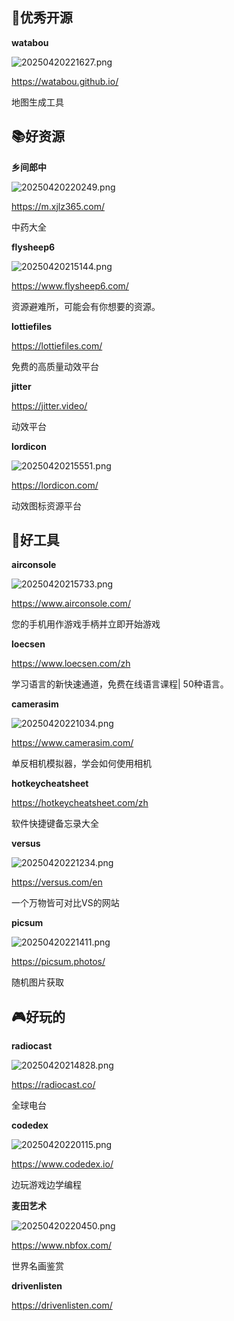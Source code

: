 
## 🎈优秀开源

**watabou**

![20250420221627.png](imgs/20250420221627.png)

https://watabou.github.io/


地图生成工具


## 📚好资源


**乡间郎中**

![20250420220249.png](imgs/20250420220249.png)

https://m.xjlz365.com/

中药大全

**flysheep6**

![20250420215144.png](imgs/20250420215144.png)

https://www.flysheep6.com/

资源避难所，可能会有你想要的资源。


**lottiefiles**

https://lottiefiles.com/

免费的高质量动效平台

**jitter**

https://jitter.video/

动效平台


**lordicon**

![20250420215551.png](imgs/20250420215551.png)

https://lordicon.com/

动效图标资源平台

## 🔨好工具

**airconsole**

![20250420215733.png](imgs/20250420215733.png)

https://www.airconsole.com/

您的手机用作游戏手柄并立即开始游戏

**loecsen**

https://www.loecsen.com/zh

学习语言的新快速通道，免费在线语言课程| 50种语言。

**camerasim**

![20250420221034.png](imgs/20250420221034.png)

https://www.camerasim.com/

单反相机模拟器，学会如何使用相机


**hotkeycheatsheet**

https://hotkeycheatsheet.com/zh

软件快捷键备忘录大全


**versus**

![20250420221234.png](imgs/20250420221234.png)

https://versus.com/en

一个万物皆可对比VS的网站


**picsum**

![20250420221411.png](imgs/20250420221411.png)

https://picsum.photos/

随机图片获取

## 🎮好玩的

**radiocast**

![20250420214828.png](imgs/20250420214828.png)

https://radiocast.co/

全球电台


**codedex**

![20250420220115.png](imgs/20250420220115.png)

https://www.codedex.io/

边玩游戏边学编程

**麦田艺术**

![20250420220450.png](imgs/20250420220450.png)

https://www.nbfox.com/

世界名画鉴赏


**drivenlisten**

https://drivenlisten.com/

